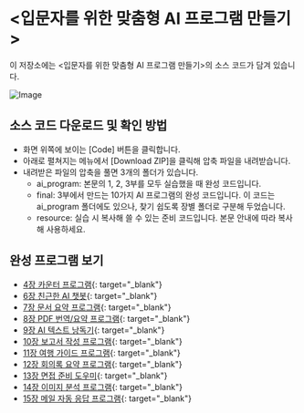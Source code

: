 # <입문자를 위한 맞춤형 AI 프로그램 만들기> 

이 저장소에는 <입문자를 위한 맞춤형 AI 프로그램 만들기>의 소스 코드가 담겨 있습니다.

![Image](https://github.com/user-attachments/assets/e9697e9a-51ba-4142-941d-29b8bc7b4fea)

## 소스 코드 다운로드 및 확인 방법

- 화면 위쪽에 보이는 [Code] 버튼을 클릭합니다.
- 아래로 펼쳐지는 메뉴에서 [Download ZIP]을 클릭해 압축 파일을 내려받습니다. 
- 내려받은 파일의 압축을 풀면 3개의 폴더가 있습니다.
	- ai_program: 본문의 1, 2, 3부를 모두 실습했을 때 완성 코드입니다.
	- final: 3부에서 만드는 10가지 AI 프로그램의 완성 코드입니다. 이 코드는 ai_program 폴더에도 있으나, 찾기 쉽도록 장별 폴더로 구분해 두었습니다. 
	- resource: 실습 시 복사해 쓸 수 있는 준비 코드입니다. 본문 안내에 따라 복사해 사용하세요.

## 완성 프로그램 보기
- [4장 카운터 프로그램](https://appdeploytest-bukcne2sfmxbkzfly5w9kp.streamlit.app/){: target="_blank"}
- [6장 친근한 AI 챗봇](https://aiprogramch06-geuvs5prsg4wanpk3calbh.streamlit.app/){: target="_blank"}
- [7장 문서 요약 프로그램](https://aiprogramch07-hxmncvlqynzxmplajmsjuq.streamlit.app/){: target="_blank"}
- [8장 PDF 번역/요약 프로그램](https://aiprogramch08-bzrjblrsbzqbwkdsy8pmto.streamlit.app/){: target="_blank"}
- [9장 AI 텍스트 낭독기](https://aiprogramch09-culyxfz4rl9boon3hk5zgx.streamlit.app/){: target="_blank"}
- [10장 보고서 작성 프로그램](https://aiprogramch10-swvhxavbzuipq4z4j8lmgw.streamlit.app/){: target="_blank"}
- [11장 여행 가이드 프로그램](https://aiprogramch11-hxwexomxoailtyr2skbms5.streamlit.app/){: target="_blank"}
- [12장 회의록 요약 프로그램](https://aiprogramch12-fyr5rpmugmgtqxfadknva4.streamlit.app/){: target="_blank"}
- [13장 면접 준비 도우미](https://aiprogramch13-wct9vpyfadmsdz9ksnfzbq.streamlit.app/){: target="_blank"}
- [14장 이미지 분석 프로그램](https://aiprogramch14-xueuqizicmhjmckypx9ghd.streamlit.app/){: target="_blank"}
- [15장 메일 자동 응답 프로그램](https://aiprogramch15-nmsalernrydeveeawieu6q.streamlit.app/){: target="_blank"}

